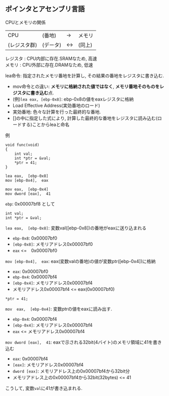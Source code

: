 ## ポインタとアセンブリ言語

CPUとメモリの関係

| | | | |
|--|--|--|--|
|CPU|(番地)|->|メモリ|
|(レジスタ群)|(データ)|<->|(同上)|

レジスタ  : CPU内部に存在.SRAMなため, 高速<br>
メモリ    : CPU外部に存在.DRAMなため, 低速 

lea命令: 指定されたメモリ番地を計算し, その結果の番地をレジスタに書き込む.
- mov命令との違い: **メモリに格納された値ではなく**, **メモリ番地そのものをレジスタに書き込む**点.
- (例)`lea eax, [ebp-0x8]`: ebp-0x8の値をeaxレジスタに格納
- Load Effective Address(実効番地のロード)
- 実効番地: 色々な計算を行った最終的な番地.
- []の中に指定した式により, 計算した最終的な番地をレジスタに読み込む(ロードする)ことからleaと命名


例

```
void func(void)
{
    int val;
    int *ptr = &val;
    *ptr = 41;
}
```

```
lea eax,  [ebp-0x8]
mov [ebp-0x4],  eax

mov eax,  [ebp-0x4]
mov dword [eax],  41
```

`ebp`: 0x00007bf8 として

```
int val;
int *ptr = &val;
```

`lea eax,  [ebp-0x8]`: 変数val([ebp-0x8])の番地がeaxに送り込まれる
- `ebp-0x8`: 0x00007bf0
- `[ebp-0x8]`: メモリアドレス0x00007bf0
- `eax` <=　0x00007bf0 

`mov [ebp-0x4],  eax`: eax(変数valの番地)の値が変数ptr([ebp-0x4])に格納
- `eax`: 0x00007bf0
- `ebp-0x4`:  0x00007bf4
- `[ebp-0x4]`: メモリアドレス0x00007bf4
- メモリアドレス0x00007bf4 <= eax(0x00007bf0)

```
*ptr = 41;
```

`mov  eax,  [ebp-0x4]`: 変数ptrの値をeaxに読み出す.
- `ebp-0x4`: 0x00007bf4 
- `[ebp-0x4]`: メモリアドレス0x00007bf4
- `eax` <= メモリアドレス0x00007bf4

`mov dword [eax],  41`: eaxで示される32bit(4バイト)のメモリ領域に41を書き込む
- `eax`: 0x00007bf4
- `[eax]`: メモリアドレス0x00007bf4
- `dword [eax]`: メモリアドレス上の0x00007bf4から32bit分
- メモリアドレス上の0x00007bf4から32bit(32bytes) <=  41

こうして, 変数`val`に41が書き込まれる.
